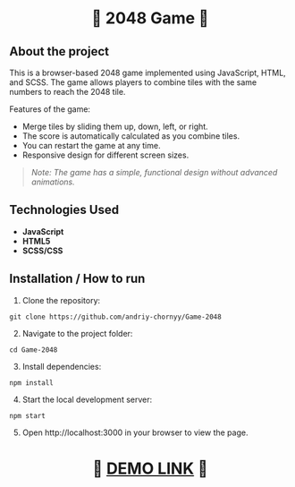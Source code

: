 <h1 align="center">🌟 2048 Game 🌟</h1>

## About the project
This is a browser-based 2048 game implemented using JavaScript, HTML, and SCSS. The game allows players to combine tiles with the same numbers to reach the 2048 tile.

Features of the game:

- Merge tiles by sliding them up, down, left, or right.
- The score is automatically calculated as you combine tiles.
- You can restart the game at any time.
- Responsive design for different screen sizes.
> *Note: The game has a simple, functional design without advanced animations.*

## Technologies Used
- **JavaScript**
- **HTML5**
- **SCSS/CSS**
  
## Installation / How to run
1. Clone the repository:
```
git clone https://github.com/andriy-chornyy/Game-2048
```
2. Navigate to the project folder:
```
cd Game-2048
```
3. Install dependencies:
```
npm install
```
4. Start the local development server:
```
npm start
```
5. Open http://localhost:3000 in your browser to view the page.


<h1 align="center">🌟 <a href="https://andriy-chornyy.github.io/Game-2048/" target="_blank">DEMO LINK</a> 🌟</h1>

